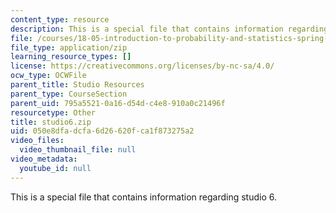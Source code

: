```yaml
---
content_type: resource
description: This is a special file that contains information regarding studio 6.
file: /courses/18-05-introduction-to-probability-and-statistics-spring-2014/050e8dfadcfa6d26620fca1f873275a2_studio6.zip
file_type: application/zip
learning_resource_types: []
license: https://creativecommons.org/licenses/by-nc-sa/4.0/
ocw_type: OCWFile
parent_title: Studio Resources
parent_type: CourseSection
parent_uid: 795a5521-0a16-d54d-c4e8-910a0c21496f
resourcetype: Other
title: studio6.zip
uid: 050e8dfa-dcfa-6d26-620f-ca1f873275a2
video_files:
  video_thumbnail_file: null
video_metadata:
  youtube_id: null
---
```

This is a special file that contains information regarding studio 6.